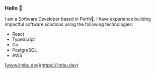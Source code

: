 ### Hello 👋

I am a Software Developer based in Perth📍. I have experience building impactful software solutions using the following technologies:

- React
- TypeScript
- Go
- PostgreSQL
- AWS

[www.limbu.dev](https://limbu.dev) 
